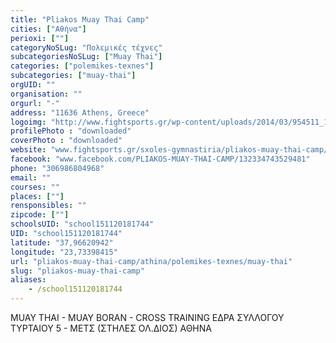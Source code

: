 ```yaml
---
title: "Pliakos Muay Thai Camp"
cities: ["Αθήνα"]
perioxi: [""]
categoryNoSLug: "Πολεμικές τέχνες"
subcategoriesNoSLug: ["Muay Thai"]
categories: ["polemikes-texnes"]
subcategories: ["muay-thai"]
orgUID: ""
organisation: ""
orgurl: "-"
address: "11636 Athens, Greece"
logoimg: "http://www.fightsports.gr/wp-content/uploads/2014/03/954511_10202060931499467_149087617_n.jpg"
profilePhoto : "downloaded"
coverPhoto : "downloaded"
website: "www.fightsports.gr/sxoles-gymnastiria/pliakos-muay-thai-camp/#.WEk4M9J9670"
facebook: "www.facebook.com/PLIAKOS-MUAY-THAI-CAMP/132334743529481"
phone: "306986804968"
email: ""
courses: ""
places: [""]
rensponsibles: ""
zipcode: [""]
schoolsUID: "school151120181744"
UID: "school151120181744"
latitude: "37,96620942"
longitude: "23,73398415"
url: "pliakos-muay-thai-camp/athina/polemikes-texnes/muay-thai"
slug: "pliakos-muay-thai-camp"
aliases:
    - /school151120181744
---
```



MUAY THAI - MUAY BORAN - CROSS TRAINING ΕΔΡΑ ΣΥΛΛΟΓΟΥ ΤΥΡΤΑΙΟΥ 5 - ΜΕΤΣ (ΣΤΗΛΕΣ ΟΛ.ΔΙΟΣ) ΑΘΗΝΑ

